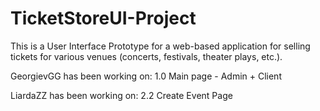 # TicketStoreUI-Project
This is a User Interface Prototype for a web-based application for selling tickets for various venues (concerts, festivals, theater plays, etc.). 

GeorgievGG has been working on:
1.0 Main page - Admin + Client

LiardaZZ has been working on:
2.2 Create Event Page

